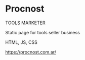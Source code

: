 # Procnost

TOOLS MARKETER

Static page for tools seller business

HTML, JS, CSS

https://procnost.com.ar/
